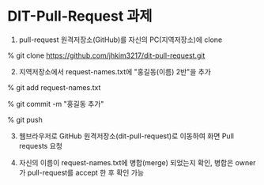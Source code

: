 # DIT-Pull-Request 과제
1. pull-request 원격저장소(GitHub)를 자신의 PC(지역저장소)에 clone

% git clone https://github.com/jhkim3217/dit-pull-request.git

2. 지역저장소에서 request-names.txt에 "홍길동(이름) 2반"을 추가

% git add request-names.txt

% git commit -m "홍길동 추가"

% git push

3. 웹브라우저로 GitHub 원격저장소(dit-pull-request)로 이동하여 화면 Pull requests 요청 
 
4. 자신의 이름이 request-names.txt에 병합(merge) 되었는지 확인, 병합은 owner가 pull-request를 accept 한 후 확인 가능